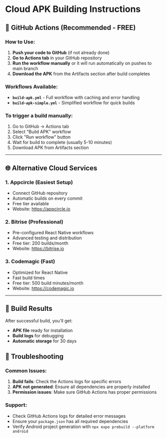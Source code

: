 # Cloud APK Building Instructions

## 🚀 GitHub Actions (Recommended - FREE)

### How to Use:

1. **Push your code to GitHub** (if not already done)
2. **Go to Actions tab** in your GitHub repository
3. **Run the workflow manually** or it will run automatically on pushes to main branch
4. **Download the APK** from the Artifacts section after build completes

### Workflows Available:

- **`build-apk.yml`** - Full workflow with caching and error handling
- **`build-apk-simple.yml`** - Simplified workflow for quick builds

### To trigger a build manually:
1. Go to GitHub → Actions tab
2. Select "Build APK" workflow
3. Click "Run workflow" button
4. Wait for build to complete (usually 5-10 minutes)
5. Download APK from Artifacts section

---

## 🌐 Alternative Cloud Services

### 1. **Appcircle** (Easiest Setup)
- Connect GitHub repository
- Automatic builds on every commit
- Free tier available
- Website: https://appcircle.io

### 2. **Bitrise** (Professional)
- Pre-configured React Native workflows
- Advanced testing and distribution
- Free tier: 200 builds/month
- Website: https://bitrise.io

### 3. **Codemagic** (Fast)
- Optimized for React Native
- Fast build times
- Free tier: 500 build minutes/month
- Website: https://codemagic.io

---

## 📱 Build Results

After successful build, you'll get:
- **APK file** ready for installation
- **Build logs** for debugging
- **Automatic storage** for 30 days

## 🔧 Troubleshooting

### Common Issues:
1. **Build fails**: Check the Actions logs for specific errors
2. **APK not generated**: Ensure all dependencies are properly installed
3. **Permission issues**: Make sure GitHub Actions has proper permissions

### Support:
- Check GitHub Actions logs for detailed error messages
- Ensure your `package.json` has all required dependencies
- Verify Android project generation with `npx expo prebuild --platform android`
